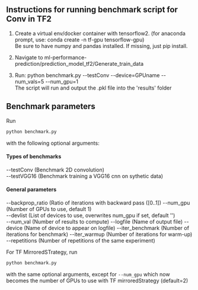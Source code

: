 ## Instructions for running benchmark script for Conv in TF2

1. Create a virtual env/docker container with tensorflow2. (for anaconda prompt, use: conda create -n tf-gpu tensorflow-gpu)  
Be sure to have numpy and pandas installed. If missing, just pip install.

2. Navigate to ml-performance-prediction/prediction_model_tf2/Generate_train_data

3. Run: python benchmark.py --testConv --device=GPUname --num_vals=5 --num_gpu=1  
The script will run and output the .pkl file into the 'results' folder

## Benchmark parameters

Run
```bash
python benchmark.py
```
with the following optional arguments:

#### Types of benchmarks
--testConv (Benchmark 2D convolution)<br/>
--testVGG16 (Benchmark training a VGG16 cnn on sythetic data)<br/>

#### General parameters
--backprop_ratio (Ratio of iterations with backward pass ([0..1])
--num_gpu (Number of GPUs to use, default 1)<br/>
--devlist (List of devices to use, overwrites num_gpu if set, default '')<br/>
--num_val (Number of results to compute)
--logfile (Name of output file)
--device (Name of device to appear on logfile)
--iter_benchmark (Number of iterations for benchmark)
--iter_warmup (Number of iterations for warm-up)
--repetitions (Number of repetitions of the same experiment)  

For TF MirroredSTrategy, run
```bash
python benchmark.py
```
with the same optional arguments, except for  ```--num_gpu``` which now becomes the number of GPUs to use with TF mirroredStrategy (default=2)